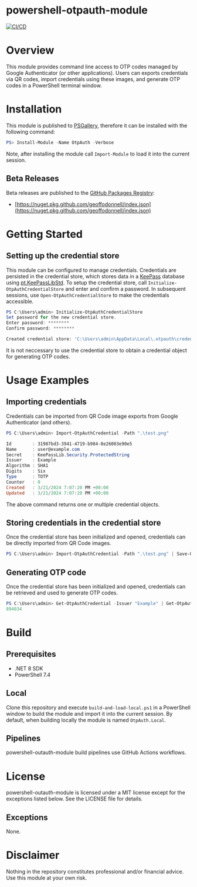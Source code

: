 # powershell-otpauth-module

[![CI/CD](https://github.com/geoffodonnell/powershell-otpauth-module/actions/workflows/ci-cd.yml/badge.svg?branch=develop&event=push)](https://github.com/geoffodonnell/powershell-otpauth-module/actions/workflows/ci-cd.yml)

# Overview
This module provides command line access to OTP codes managed by Google Authenticator (or other applications). Users can exports credentials via QR codes, import credentials using these images, and generate OTP codes in a PowerShell terminal window.

# Installation
This module is published to [PSGallery](https://www.powershellgallery.com/packages/OtpAuth), therefore it can be installed with the following command:

```PowerShell
PS> Install-Module -Name OtpAuth -Verbose
```

Note, after installing the module call `Import-Module` to load it into the current session.

## Beta Releases
Beta releases are published to the [GitHub Packages Registry](https://docs.github.com/en/packages/working-with-a-github-packages-registry/working-with-the-nuget-registry):
* [https://nuget.pkg.github.com/geoffodonnell/index.json](https://nuget.pkg.github.com/geoffodonnell/index.json)

# Getting Started

## Setting up the credential store
This module can be configured to manage credentials. Credentials are persisted in the credential store, which stores data in a [KeePass](https://keepass.info/) database using [pt.KeePassLibStd](https://github.com/panteam-net/pt.KeePassLibStd). To setup the credential store, call `Initialize-OtpAuthCredentialStore` and enter and confirm a password. In subsequent sessions, use `Open-OtpAuthCredentialStore` to make the credentials accessible.

```PowerShell
PS C:\Users\admin> Initialize-OtpAuthCredentialStore
Set password for the new credential store.
Enter password: ********
Confirm password: ********

Created credential store: 'C:\Users\admin\AppData\Local\.otpauth\credentials.kdbx'
```

It is not neccessary to use the credential store to obtain a credential object for generating OTP codes.

# Usage Examples

## Importing credentials
Credentials can be imported from QR Code image exports from Google Authenticator (and others).

```PowerShell
PS C:\Users\admin> Import-OtpAuthCredential -Path ".\test.png"

Id        : 31987bd3-3941-4719-b984-8e26003e90e5
Name      : user@example.com
Secret    : KeePassLib.Security.ProtectedString
Issuer    : Example
Algorithm : SHA1
Digits    : Six
Type      : TOTP
Counter   : 0
Created   : 3/21/2024 7:07:20 PM +00:00
Updated   : 3/21/2024 7:07:20 PM +00:00
```

The above command returns one or multiple credential objects.

## Storing credentials in the credential store

Once the credential store has been initialized and opened, credentials can be directly imported from QR Code images.

```PowerShell
PS C:\Users\admin> Import-OtpAuthCredential -Path ".\test.png" | Save-OtpAuthCredential
```

## Generating OTP code

Once the credential store has been initialized and opened, credentials can be retrieved and used to generate OTP codes.

```PowerShell
PS C:\Users\admin> Get-OtpAuthCredential -Issuer "Example" | Get-OtpAuthCode
894034
```

# Build

## Prerequisites
* .NET 8 SDK
* PowerShell 7.4

## Local
Clone this repository and execute `build-and-load-local.ps1` in a PowerShell window to build the module and import it into the current session. By default, when building locally the module is named `OtpAuth.Local`.

## Pipelines
powershell-outauth-module build pipelines use GitHub Actions workflows.

# License
powershell-outauth-module is licensed under a MIT license except for the exceptions listed below. See the LICENSE file for details.

## Exceptions
None.

# Disclaimer
Nothing in the repository constitutes professional and/or financial advice. Use this module at your own risk.
